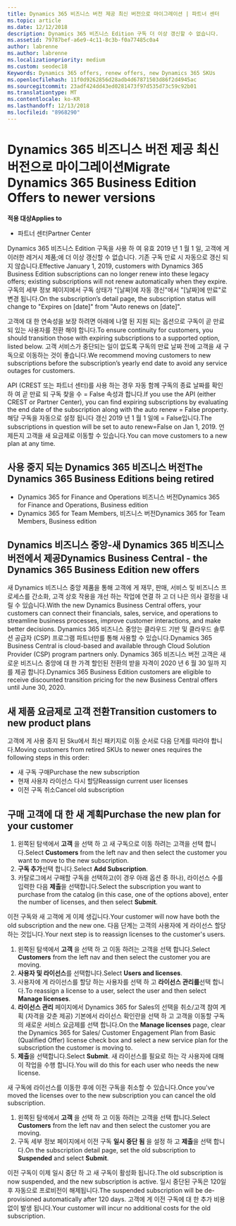```yaml
---
title: Dynamics 365 비즈니스 버전 제공 최신 버전으로 마이그레이션 | 파트너 센터
ms.topic: article
ms.date: 12/12/2018
description: Dynamics 365 비즈니스 Edition 구독 더 이상 갱신할 수 없습니다.
ms.assetid: 79787bef-a6e9-4c11-8c3b-f0a77485c0a4
author: labrenne
ms.author: labrenne
ms.localizationpriority: medium
ms.custom: seodec18
Keywords: Dynamics 365 offers, renew offers, new Dynamics 365 SKUs
ms.openlocfilehash: 11f0d9262856d28adb4d67871503d86f2d4945ac
ms.sourcegitcommit: 23adf424dd43ed0281473f97d535d73c59c92b01
ms.translationtype: MT
ms.contentlocale: ko-KR
ms.lasthandoff: 12/13/2018
ms.locfileid: "8968290"
---
```

# <a name="migrate-dynamics-365-business-edition-offers-to-newer-versions"></a><span data-ttu-id="96a12-103">Dynamics 365 비즈니스 버전 제공 최신 버전으로 마이그레이션</span><span class="sxs-lookup"><span data-stu-id="96a12-103">Migrate Dynamics 365 Business Edition Offers to newer versions</span></span> 

**<span data-ttu-id="96a12-104">적용 대상</span><span class="sxs-lookup"><span data-stu-id="96a12-104">Applies to</span></span>**

- <span data-ttu-id="96a12-105">파트너 센터</span><span class="sxs-lookup"><span data-stu-id="96a12-105">Partner Center</span></span>

<span data-ttu-id="96a12-106">Dynamics 365 비즈니스 Edition 구독을 사용 하 여 유효 2019 년 1 월 1 일, 고객에 게 이러한 레거시 제품;에 더 이상 갱신할 수 없습니다. 기존 구독 만료 시 자동으로 갱신 되지 않습니다.</span><span class="sxs-lookup"><span data-stu-id="96a12-106">Effective January 1, 2019, customers with Dynamics 365 Business Edition subscriptions can no longer renew into these legacy offers; existing subscriptions will not renew automatically when they expire.</span></span> <span data-ttu-id="96a12-107">구독의 세부 정보 페이지에서 구독 상태가 "[날짜]에 자동 갱신"에서 "[날짜]에 만료"로 변경 됩니다.</span><span class="sxs-lookup"><span data-stu-id="96a12-107">On the subscription’s detail page, the subscription status will change to "Expires on [date]" from "Auto renews on [date]".</span></span>

<span data-ttu-id="96a12-108">고객에 대 한 연속성을 보장 하려면 아래에 나열 된 지원 되는 옵션으로 구독이 곧 만료 되 있는 사용자를 전환 해야 합니다.</span><span class="sxs-lookup"><span data-stu-id="96a12-108">To ensure continuity for customers, you should transition those with expiring subscriptions to a supported option, listed below.</span></span> <span data-ttu-id="96a12-109">고객 서비스가 중단되는 일이 없도록 구독의 만료 날짜 전에 고객을 새 구독으로 이동하는 것이 좋습니다.</span><span class="sxs-lookup"><span data-stu-id="96a12-109">We recommend moving customers to new subscriptions before the subscription’s yearly end date to avoid any service outages for customers.</span></span>

<span data-ttu-id="96a12-110">API (CREST 또는 파트너 센터)를 사용 하는 경우 자동 함께 구독의 종료 날짜를 확인 하 여 곧 만료 되 구독 찾을 수 = False 속성과 합니다.</span><span class="sxs-lookup"><span data-stu-id="96a12-110">If you use the API (either CREST or Partner Center), you can find expiring subscriptions by evaluating the end date of the subscription along with the auto renew = False property.</span></span> <span data-ttu-id="96a12-111">해당 구독을 자동으로 설정 됩니다 갱신 2019 년 1 월 1 일에 = False입니다.</span><span class="sxs-lookup"><span data-stu-id="96a12-111">The subscriptions in question will be set to auto renew=False on Jan 1, 2019.</span></span> <span data-ttu-id="96a12-112">언제든지 고객을 새 요금제로 이동할 수 있습니다.</span><span class="sxs-lookup"><span data-stu-id="96a12-112">You can move customers to a new plan at any time.</span></span> 

## <a name="the-dynamics-365-business-editions-being-retired"></a><span data-ttu-id="96a12-113">사용 중지 되는 Dynamics 365 비즈니스 버전</span><span class="sxs-lookup"><span data-stu-id="96a12-113">The Dynamics 365 Business Editions being retired</span></span>

- <span data-ttu-id="96a12-114">Dynamics 365 for Finance and Operations 비즈니스 버전</span><span class="sxs-lookup"><span data-stu-id="96a12-114">Dynamics 365 for Finance and Operations, Business edition</span></span>
- <span data-ttu-id="96a12-115">Dynamics 365 for Team Members, 비즈니스 버전</span><span class="sxs-lookup"><span data-stu-id="96a12-115">Dynamics 365 for Team Members, Business edition</span></span>

## <a name="dynamics-business-central---the-dynamics-365-business-edition-new-offers"></a><span data-ttu-id="96a12-116">Dynamics 비즈니스 중앙-새 Dynamics 365 비즈니스 버전에서 제공</span><span class="sxs-lookup"><span data-stu-id="96a12-116">Dynamics Business Central - the Dynamics 365 Business Edition new offers</span></span>

<span data-ttu-id="96a12-117">새 Dynamics 비즈니스 중앙 제품을 통해 고객에 게 재무, 판매, 서비스 및 비즈니스 프로세스를 간소화, 고객 상호 작용을 개선 하는 작업에 연결 하 고 더 나은 의사 결정을 내릴 수 있습니다.</span><span class="sxs-lookup"><span data-stu-id="96a12-117">With the new Dynamics Business Central offers, your customers can connect their financials, sales, service, and operations to streamline business processes, improve customer interactions, and make better decisions.</span></span> <span data-ttu-id="96a12-118">Dynamics 365 비즈니스 중앙는 클라우드 기반 및 클라우드 솔루션 공급자 (CSP) 프로그램 파트너만를 통해 사용할 수 있습니다.</span><span class="sxs-lookup"><span data-stu-id="96a12-118">Dynamics 365 Business Central is cloud-based and available through Cloud Solution Provider (CSP) program partners only.</span></span>
<span data-ttu-id="96a12-119">Dynamics 365 비즈니스 버전 고객은 새로운 비즈니스 중앙에 대 한 가격 할인된 전환의 받을 자격이 2020 년 6 월 30 일까 지를 제공 합니다.</span><span class="sxs-lookup"><span data-stu-id="96a12-119">Dynamics 365 Business Edition customers are eligible to receive discounted transition pricing for the new Business Central offers until June 30, 2020.</span></span>

## <a name="transition-customers-to-new-product-plans"></a><span data-ttu-id="96a12-120">새 제품 요금제로 고객 전환</span><span class="sxs-lookup"><span data-stu-id="96a12-120">Transition customers to new product plans</span></span>

 <span data-ttu-id="96a12-121">고객에 게 사용 중지 된 Sku에서 최신 패키지로 이동 순서로 다음 단계를 따라야 합니다.</span><span class="sxs-lookup"><span data-stu-id="96a12-121">Moving customers from retired SKUs to newer ones requires the following steps in this order:</span></span>

- <span data-ttu-id="96a12-122">새 구독 구매</span><span class="sxs-lookup"><span data-stu-id="96a12-122">Purchase the new subscription</span></span>
- <span data-ttu-id="96a12-123">현재 사용자 라이선스 다시 할당</span><span class="sxs-lookup"><span data-stu-id="96a12-123">Reassign current user licenses</span></span>
- <span data-ttu-id="96a12-124">이전 구독 취소</span><span class="sxs-lookup"><span data-stu-id="96a12-124">Cancel old subscription</span></span>

## <a name="purchase-the-new-plan-for-your-customer"></a><span data-ttu-id="96a12-125">구매 고객에 대 한 새 계획</span><span class="sxs-lookup"><span data-stu-id="96a12-125">Purchase the new plan for your customer</span></span>

1. <span data-ttu-id="96a12-126">왼쪽된 탐색에서 **고객** 을 선택 하 고 새 구독으로 이동 하려는 고객을 선택 합니다.</span><span class="sxs-lookup"><span data-stu-id="96a12-126">Select **Customers** from the left nav and then select the customer you want to move to the new subscription.</span></span>
2. <span data-ttu-id="96a12-127">**구독 추가**선택 합니다.</span><span class="sxs-lookup"><span data-stu-id="96a12-127">Select **Add Subscription**.</span></span>
3. <span data-ttu-id="96a12-128">카탈로그에서 구매할 구독을 선택하고(이 경우 아래 옵션 중 하나), 라이선스 수를 입력한 다음 **제출**을 선택합니다.</span><span class="sxs-lookup"><span data-stu-id="96a12-128">Select the subscription you want to purchase from the catalog (in this case, one of the options above), enter the number of licenses, and then select **Submit**.</span></span> 

<span data-ttu-id="96a12-129">이전 구독와 새 고객에 게 이제 생깁니다.</span><span class="sxs-lookup"><span data-stu-id="96a12-129">Your customer will now have both the old subscription and the new one.</span></span> <span data-ttu-id="96a12-130">다음 단계는 고객의 사용자에 게 라이선스 할당 하는 것입니다.</span><span class="sxs-lookup"><span data-stu-id="96a12-130">Your next step is to reassign licenses to the customer's users.</span></span>

1. <span data-ttu-id="96a12-131">왼쪽된 탐색에서 **고객** 을 선택 하 고 이동 하려는 고객을 선택 합니다.</span><span class="sxs-lookup"><span data-stu-id="96a12-131">Select **Customers** from the left nav and then select the customer you are moving.</span></span>
2. <span data-ttu-id="96a12-132">**사용자 및 라이선스**를 선택합니다.</span><span class="sxs-lookup"><span data-stu-id="96a12-132">Select **Users and licenses**.</span></span>
3. <span data-ttu-id="96a12-133">사용자에 게 라이선스를 할당 하는 사용자를 선택 하 고 **라이선스 관리를**선택 합니다.</span><span class="sxs-lookup"><span data-stu-id="96a12-133">To reassign a license to a user, select the user and then select **Manage licenses**.</span></span> 
4. <span data-ttu-id="96a12-134">**라이선스 관리** 페이지에서 Dynamics 365 for Sales의 선택을 취소/고객 참여 계획 (자격을 갖춘 제공) 기본에서 라이선스 확인란을 선택 하 고 고객을 이동할 구독의 새로운 서비스 요금제를 선택 합니다.</span><span class="sxs-lookup"><span data-stu-id="96a12-134">On the **Manage licenses** page, clear the Dynamics 365 for Sales/ Customer Engagement Plan from Basic (Qualified Offer) license check box and select a new service plan for the subscription the customer is moving to.</span></span> 
5. <span data-ttu-id="96a12-135">**제출**을 선택합니다.</span><span class="sxs-lookup"><span data-stu-id="96a12-135">Select **Submit**.</span></span> <span data-ttu-id="96a12-136">새 라이선스를 필요로 하는 각 사용자에 대해이 작업을 수행 합니다.</span><span class="sxs-lookup"><span data-stu-id="96a12-136">You will do this for each user who needs the new license.</span></span> 

<span data-ttu-id="96a12-137">새 구독에 라이선스를 이동한 후에 이전 구독을 취소할 수 있습니다.</span><span class="sxs-lookup"><span data-stu-id="96a12-137">Once you've moved the licenses over to the new subscription you can cancel the old subscription.</span></span> 

1. <span data-ttu-id="96a12-138">왼쪽된 탐색에서 **고객** 을 선택 하 고 이동 하려는 고객을 선택 합니다.</span><span class="sxs-lookup"><span data-stu-id="96a12-138">Select **Customers** from the left nav and then select the customer you are moving.</span></span>
2. <span data-ttu-id="96a12-139">구독 세부 정보 페이지에서 이전 구독 **일시 중단 됨** 을 설정 하 고 **제출**을 선택 합니다.</span><span class="sxs-lookup"><span data-stu-id="96a12-139">On the subscription detail page, set the old subscription to **Suspended** and select **Submit**.</span></span>

<span data-ttu-id="96a12-140">이전 구독이 이제 일시 중단 하 고 새 구독이 활성화 됩니다.</span><span class="sxs-lookup"><span data-stu-id="96a12-140">The old subscription is now suspended, and the new subscription is active.</span></span> <span data-ttu-id="96a12-141">일시 중단된 구독은 120일 후 자동으로 프로비전이 해제됩니다.</span><span class="sxs-lookup"><span data-stu-id="96a12-141">The suspended subscription will be de-provisioned automatically after 120 days.</span></span> <span data-ttu-id="96a12-142">고객에 게 이전 구독에 대 한 추가 비용 없이 발생 됩니다.</span><span class="sxs-lookup"><span data-stu-id="96a12-142">Your customer will incur no additional costs for the old subscription.</span></span>